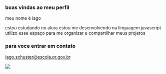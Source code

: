 ### boas vindas ao meu perfil 

meu nome é iago 

estou estudando no alura
estou me desenvolvendo na linguagem javascript
utilizo esse espaço para me organizar
e compartilhar meus projetos

### para voce entrar em contato 

iago.schuster@escola.pr.gov.br

![](https://media.tenor.com/kBlRhi7nqYwAAAAM/cat-hugs-alydn.gif)
